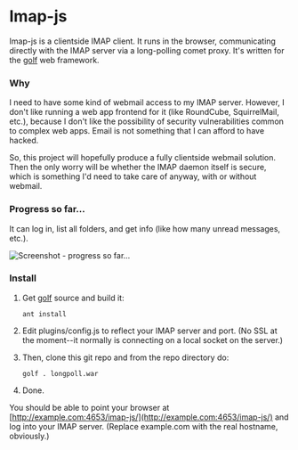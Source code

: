 # Imap-js

Imap-js is a clientside IMAP client. It runs in the browser, communicating
directly with the IMAP server via a long-polling comet proxy. It's written
for the [golf](http://github.com/golf/golf) web framework.

### Why

I need to have some kind of webmail access to my IMAP server. However, I
don't like running a web app frontend for it (like RoundCube, SquirrelMail,
etc.), because I don't like the possibility of security vulnerabilities
common to complex web apps. Email is not something that I can afford to
have hacked.

So, this project will hopefully produce a fully clientside webmail solution.
Then the only worry will be whether the IMAP daemon itself is secure, which
is something I'd need to take care of anyway, with or without webmail.

### Progress so far...

It can log in, list all folders, and get info (like how many unread messages,
etc.).

![Screenshot - progress so far...](https://github.com/micha/imap-js/blob/master/screenshot.png "Screenshot - progress so far...")

### Install

1. Get [golf](http://github.com/golf/golf) source and build it:

    `ant install`

2. Edit plugins/config.js to reflect your IMAP server and port. (No SSL at 
   the moment--it normally is connecting on a local socket on the server.)

3. Then, clone this git repo and from the repo directory do:

    `golf . longpoll.war`

4. Done.

You should be able to point your browser at [http://example.com:4653/imap-js/](http://example.com:4653/imap-js/)
and log into your IMAP server. (Replace example.com with the real hostname,
obviously.)  
